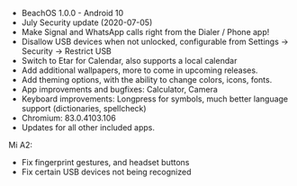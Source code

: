 * BeachOS 1.0.0 - Android 10
* July Security update (2020-07-05)
* Make Signal and WhatsApp calls right from the Dialer / Phone app!
* Disallow USB devices when not unlocked, configurable from Settings -> Security -> Restrict USB
* Switch to Etar for Calendar, also supports a local calendar
* Add additional wallpapers, more to come in upcoming releases.
* Add theming options, with the ability to change colors, icons, fonts.
* App improvements and bugfixes: Calculator, Camera
* Keyboard improvements: Longpress for symbols, much better language support (dictionaries, spellcheck)
* Chromium: 83.0.4103.106
* Updates for all other included apps.

Mi A2:
* Fix fingerprint gestures, and headset buttons
* Fix certain USB devices not being recognized
